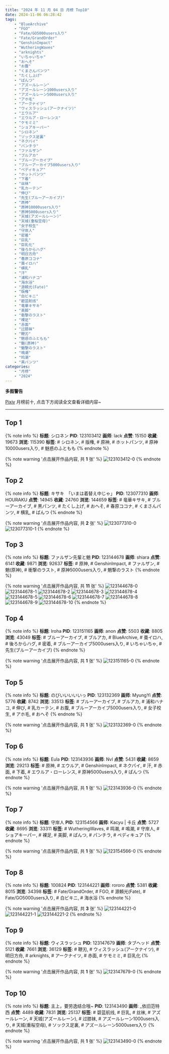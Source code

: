 ```yaml
---
title: "2024 年 11 月 04 日 月榜 Top10"
date: 2024-11-06 06:28:42
tags:
    - "BlueArchive"
    - "FGO"
    - "Fate/GO5000users入り"
    - "Fate/GrandOrder"
    - "GenshinImpact"
    - "WutheringWaves"
    - "arknights"
    - "いちゃいちゃ"
    - "おへそ"
    - "お腹"
    - "くまさんパンツ"
    - "たくし上げ"
    - "ぱんつ"
    - "アズールレーン"
    - "アズールレーン1000users入り"
    - "アズールレーン5000users入り"
    - "アホ毛"
    - "アークナイツ"
    - "ウィスラッシュ(アークナイツ)"
    - "エウルア"
    - "エウルア・ローレンス"
    - "ケモミミ"
    - "ショアキーパー"
    - "シロネン"
    - "ソックス足裏"
    - "ネクパイ"
    - "パンチラ"
    - "ファルザン"
    - "ブルアカ"
    - "ブルーアーカイブ"
    - "ブルーアーカイブ5000users入り"
    - "ペディキュア"
    - "ホットパンツ"
    - "下着"
    - "丝袜"
    - "乳カーテン"
    - "伸び"
    - "先生(ブルーアーカイブ)"
    - "原神"
    - "原神10000users入り"
    - "原神5000users入り"
    - "天城(アズールレーン)"
    - "天城(重桜空母)"
    - "女子校生"
    - "守岸人"
    - "密着"
    - "巨乳"
    - "巨乳化"
    - "後ろからハグ"
    - "明日方舟"
    - "春原ココナ"
    - "棗イロハ"
    - "横乳"
    - "汗"
    - "浦和ハナコ"
    - "海水浴"
    - "源頼光(Fate)"
    - "版権"
    - "白ビキニ"
    - "碧蓝航线"
    - "竜華キサキ"
    - "美脚"
    - "衝撃のラスト"
    - "裸足"
    - "赤面"
    - "过膝袜"
    - "鞭刃"
    - "魅惑のふともも"
    - "魈(原神)"
    - "魈撃のラスト"
    - "鳴潮"
    - "鸣潮"
    - "黒パンツ"
categories:
    - "月榜"
    - "2024"
---
```


<i class="fa fa-triangle-exclamation"></i>**多图警告**<i class="fa fa-triangle-exclamation"></i>

[Pixiv](https://www.pixiv.net/) 月榜前十, 点击下方阅读全文查看详细内容~

<!-- more -->

---

## Top 1

{% note info %}
**标题**: シロネン
**PID**: 123103412 **画师**: lack
**点赞**: 15150 **收藏**: 19673 **浏览**: 115390
**标签**: # シロネン, # 版権, # 原神, # ホットパンツ, # 原神10000users入り, # 魅惑のふともも
{% endnote %}

{% note warning '点击展开作品内容, 共 **1** 张' %}
![123103412-0](https://i.pixiv.re/img-original/img/2024/10/07/00/00/17/123103412_p0.jpg)
{% endnote %}

## Top 2

{% note info %}
**标题**: キサキ　「いまは着替え中じゃ」
**PID**: 123077310 **画师**: HOURAKU
**点赞**: 14945 **收藏**: 24760 **浏览**: 144659
**标签**: # 竜華キサキ, # ブルーアーカイブ, # 黒パンツ, # たくし上げ, # おへそ, # 春原ココナ, # くまさんパンツ, # 横乳, # ぱんつ
{% endnote %}

{% note warning '点击展开作品内容, 共 **2** 张' %}
![123077310-0](https://i.pixiv.re/img-original/img/2024/10/06/08/00/04/123077310_p0.jpg)
![123077310-1](https://i.pixiv.re/img-original/img/2024/10/06/08/00/04/123077310_p1.jpg)
{% endnote %}

## Top 3

{% note info %}
**标题**: ファルザン先輩と魈
**PID**: 123144678 **画师**: shiara
**点赞**: 6141 **收藏**: 9871 **浏览**: 92637
**标签**: # 原神, # GenshinImpact, # ファルザン, # 魈(原神), # 衝撃のラスト, # 原神5000users入り, # 魈撃のラスト
{% endnote %}

{% note warning '点击展开作品内容, 共 **11** 张' %}
![123144678-0](https://i.pixiv.re/img-original/img/2024/10/08/13/39/04/123144678_p0.jpg)
![123144678-1](https://i.pixiv.re/img-original/img/2024/10/08/13/39/04/123144678_p1.jpg)
![123144678-2](https://i.pixiv.re/img-original/img/2024/10/08/13/39/04/123144678_p2.jpg)
![123144678-3](https://i.pixiv.re/img-original/img/2024/10/08/13/39/04/123144678_p3.jpg)
![123144678-4](https://i.pixiv.re/img-original/img/2024/10/08/13/39/04/123144678_p4.jpg)
![123144678-5](https://i.pixiv.re/img-original/img/2024/10/08/13/39/04/123144678_p5.jpg)
![123144678-6](https://i.pixiv.re/img-original/img/2024/10/08/13/39/04/123144678_p6.jpg)
![123144678-7](https://i.pixiv.re/img-original/img/2024/10/08/13/39/04/123144678_p7.jpg)
![123144678-8](https://i.pixiv.re/img-original/img/2024/10/08/13/39/04/123144678_p8.jpg)
![123144678-9](https://i.pixiv.re/img-original/img/2024/10/08/13/39/04/123144678_p9.jpg)
![123144678-10](https://i.pixiv.re/img-original/img/2024/10/08/13/39/04/123144678_p10.jpg)
{% endnote %}

## Top 4

{% note info %}
**标题**: Iroha
**PID**: 123151165 **画师**: anon
**点赞**: 5503 **收藏**: 8805 **浏览**: 43049
**标签**: # ブルーアーカイブ, # ブルアカ, # BlueArchive, # 棗イロハ, # 後ろからハグ, # 密着, # ブルーアーカイブ5000users入り, # いちゃいちゃ, # 先生(ブルーアーカイブ)
{% endnote %}

{% note warning '点击展开作品内容, 共 **1** 张' %}
![123151165-0](https://i.pixiv.re/img-original/img/2024/10/08/19/33/55/123151165_p0.jpg)
{% endnote %}

## Top 5

{% note info %}
**标题**: のびいいいいいっ
**PID**: 123132369 **画师**: MyungYi
**点赞**: 5776 **收藏**: 8742 **浏览**: 33513
**标签**: # ブルーアーカイブ, # ブルアカ, # 浦和ハナコ, # 伸び, # 乳カーテン, # お腹, # ブルーアーカイブ5000users入り, # 女子校生, # アホ毛, # おへそ
{% endnote %}

{% note warning '点击展开作品内容, 共 **1** 张' %}
![123132369-0](https://i.pixiv.re/img-original/img/2024/10/08/00/00/35/123132369_p0.jpg)
{% endnote %}

## Top 6

{% note info %}
**标题**: Eula
**PID**: 123143936 **画师**: Nvl
**点赞**: 5431 **收藏**: 8659 **浏览**: 29213
**标签**: # 原神, # エウルア, # GenshinImpact, # ネクパイ, # 汗, # 赤面, # 下着, # エウルア・ローレンス, # 原神5000users入り, # ぱんつ
{% endnote %}

{% note warning '点击展开作品内容, 共 **1** 张' %}
![123143936-0](https://i.pixiv.re/img-original/img/2024/10/08/12/47/41/123143936_p0.png)
{% endnote %}

## Top 7

{% note info %}
**标题**: 守岸人
**PID**: 123154566 **画师**: Kacyu | 卡丘
**点赞**: 5727 **收藏**: 8695 **浏览**: 33311
**标签**: # WutheringWaves, # 鸣潮, # 鳴潮, # 守岸人, # ショアキーパー, # 裸足, # 美脚, # ぱんつ, # パンチラ, # ペディキュア
{% endnote %}

{% note warning '点击展开作品内容, 共 **1** 张' %}
![123154566-0](https://i.pixiv.re/img-original/img/2024/10/08/21/35/57/123154566_p0.jpg)
{% endnote %}

## Top 8

{% note info %}
**标题**: 100824
**PID**: 123144221 **画师**: rororo
**点赞**: 5381 **收藏**: 8015 **浏览**: 34398
**标签**: # Fate/GrandOrder, # FGO, # 源頼光(Fate), # Fate/GO5000users入り, # 白ビキニ, # 海水浴
{% endnote %}

{% note warning '点击展开作品内容, 共 **3** 张' %}
![123144221-0](https://i.pixiv.re/img-original/img/2024/10/08/13/05/24/123144221_p0.jpg)
![123144221-1](https://i.pixiv.re/img-original/img/2024/10/08/13/05/24/123144221_p1.jpg)
![123144221-2](https://i.pixiv.re/img-original/img/2024/10/08/13/05/24/123144221_p2.jpg)
{% endnote %}

## Top 9

{% note info %}
**标题**: ウィスラッシュ
**PID**: 123147679 **画师**: タブヘッド
**点赞**: 5121 **收藏**: 7661 **浏览**: 36129
**标签**: # 鞭刃, # ウィスラッシュ(アークナイツ), # 明日方舟, # arknights, # アークナイツ, # 赤面, # ケモミミ, # 巨乳化
{% endnote %}

{% note warning '点击展开作品内容, 共 **1** 张' %}
![123147679-0](https://i.pixiv.re/img-original/img/2024/10/08/17/00/09/123147679_p0.jpg)
{% endnote %}

## Top 10

{% note info %}
**标题**: 主上，要劳逸结合哦~
**PID**: 123143490 **画师**: _依旧范特西
**点赞**: 4489 **收藏**: 7831 **浏览**: 25137
**标签**: # 碧蓝航线, # 巨乳, # 丝袜, # アズールレーン, # 天城(アズールレーン), # 过膝袜, # アズールレーン1000users入り, # 天城(重桜空母), # ソックス足裏, # アズールレーン5000users入り
{% endnote %}

{% note warning '点击展开作品内容, 共 **1** 张' %}
![123143490-0](https://i.pixiv.re/img-original/img/2024/10/08/12/17/17/123143490_p0.jpg)
{% endnote %}
